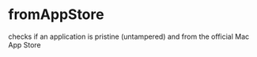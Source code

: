 # fromAppStore
checks if an application is pristine (untampered) and from the official Mac App Store
